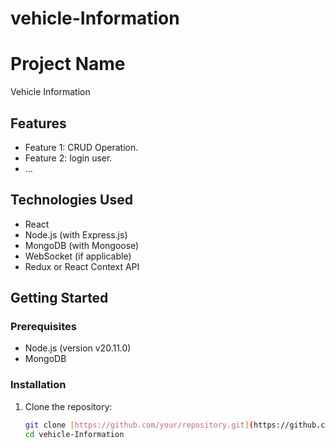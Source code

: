 # vehicle-Information

# Project Name

Vehicle Information

## Features

- Feature 1: CRUD Operation.
- Feature 2: login user.
- ...

## Technologies Used

- React 
- Node.js (with Express.js)
- MongoDB (with Mongoose)
- WebSocket (if applicable)
- Redux or React Context API 

## Getting Started

### Prerequisites

- Node.js (version v20.11.0)
- MongoDB 

### Installation

1. Clone the repository:
   ```bash
   git clone [https://github.com/your/repository.git](https://github.com/Jitendra1295/vehicle-Information)
   cd vehicle-Information
